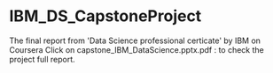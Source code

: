 # IBM_DS_CapstoneProject
The final report from 'Data Science professional certicate' by IBM on Coursera
Click on capstone_IBM_DataScience.pptx.pdf :
  to check the project full report.
